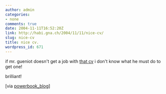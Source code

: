 ```yaml
---
author: admin
categories:
- none
comments: true
date: 2004-11-11T16:52:20Z
link: http://habi.gna.ch/2004/11/11/nice-cv/
slug: nice-cv
title: nice cv.
wordpress_id: 671
---
```


if mr. gueniot doesn't get a job with [that cv](http://213.186.36.10/~al/alstudio/cv/en.htm) i don't know what he must do to get one!
  
brilliant!



[via [powerbook_blog](http://powerbook.blogger.de/stories/174308/)]

